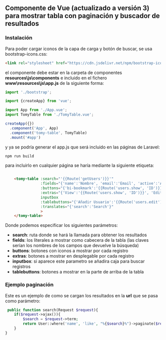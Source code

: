## Componente de Vue (actualizado a versión 3) para mostrar tabla con paginación y buscador de resultados 

### Instalación
Para poder cargar iconos de la capa de carga y botón de buscar, se usa bootstrap-icons.css:

```html
<link rel="stylesheet" href="https://cdn.jsdelivr.net/npm/bootstrap-icons@1.3.0/font/bootstrap-icons.css">
```

el componente debe estar en la carpeta de componentes **resources\js\components** e incluido en el fichero **www\resources\js\app.js** de la siguiente forma:

```js
import './bootstrap';

import {createApp} from 'vue';

import App from './App.vue';
import TomyTable from './TomyTable.vue';

createApp({})
  .component('App', App)
  .component('tomy-table', TomyTable)
  .mount('#app')
```

y ya se podría generar el app.js que será incluido en las páginas de Laravel:
```sh
npm run build
```

para incluirlo en cualquier página se haría mediante la siguiente etiqueta:

```html

    <tomy-table :search="'{{Route('getUsers')}}'"
                :fields="{'name':'Nombre', 'email':'Email', 'active':'Activo'}"
                :buttons="{'bi-bookmark':'{{Route('users.show', 'ID')}}', 'bi-eye':'{{Route('users.edit')}}', 'bi-trash3':'{{Route('users.delete', 'ID')}}'}"
                :extras="{'View':'{{Route('users.show', 'ID')}}', 'Edit':'{{Route('users.edit')}}', 'Delete':'{{Route('users.delete', 'ID')}}'}"
                inputbox
                :tablebuttons="{'Añadir Usuario':'{{Route('users.edit')}}'}"
                :translates="{'search':'Search'}"
                >
    </tomy-table>


```
Donde podemos especificar los siguientes parámetros:
  - **search**: ruta donde se hará la llamada para obtener los resultados 
  - **fields**: los literales a mostrar como cabecera de la tabla (las claves serían los nombres de los campos que devuelve la búsqueda)
  - **buttons**: botones con iconos a mostrar por cada registro
  - **extras**: botones a mostrar en desplegable por cada registro
  - **inputbox**: si aparece este parametro se añadira caja para buscar registros
  - **tablebuttons**: botones a mostrar en la parte de arriba de la tabla

   
### Ejemplo paginación  
Este es un ejemplo de como se cargan los resultados en la **url** que se pasa como parámetro:

```php
 public function search(Request $request){
    if($request->ajax()){
        $search = $request->term;
        return User::where('name', 'like', "%{$search}%")->paginate($request->page_size);        
    }    
}
```